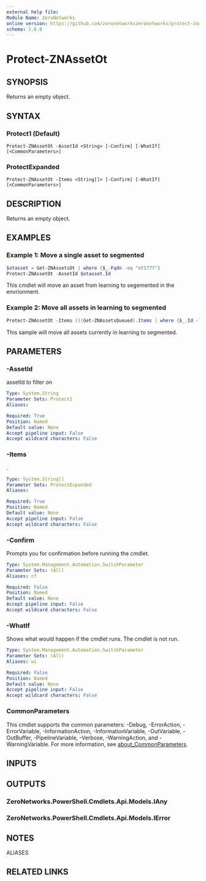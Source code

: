 ```yaml
---
external help file:
Module Name: ZeroNetworks
online version: https://github.com/zeronetworkszeronetworks/protect-znassetot
schema: 2.0.0
---
```


# Protect-ZNAssetOt

## SYNOPSIS
Returns an empty object.

## SYNTAX

### Protect1 (Default)
```
Protect-ZNAssetOt -AssetId <String> [-Confirm] [-WhatIf] [<CommonParameters>]
```

### ProtectExpanded
```
Protect-ZNAssetOt -Items <String[]> [-Confirm] [-WhatIf] [<CommonParameters>]
```

## DESCRIPTION
Returns an empty object.

## EXAMPLES

### Example 1: Move a single asset to segmented
```powershell
$otasset = Get-ZNAssetsOt | where {$_.Fqdn -eq "ot1777"}
Protect-ZNAssetOt -AssetId $otasset.Id

```

This cmdlet will move an asset from learning to segemented in the envrionment.

### Example 2: Move all assets in learning to segmented
```powershell
Protect-ZNAssetOt -Items (((Get-ZNAssetsQueued).Items | where {$_.Id -like "a:t:*"}).Id)

```

This sample will move all assets currently in learning to segmented.

## PARAMETERS

### -AssetId
assetId to filter on

```yaml
Type: System.String
Parameter Sets: Protect1
Aliases:

Required: True
Position: Named
Default value: None
Accept pipeline input: False
Accept wildcard characters: False
```

### -Items
.

```yaml
Type: System.String[]
Parameter Sets: ProtectExpanded
Aliases:

Required: True
Position: Named
Default value: None
Accept pipeline input: False
Accept wildcard characters: False
```

### -Confirm
Prompts you for confirmation before running the cmdlet.

```yaml
Type: System.Management.Automation.SwitchParameter
Parameter Sets: (All)
Aliases: cf

Required: False
Position: Named
Default value: None
Accept pipeline input: False
Accept wildcard characters: False
```

### -WhatIf
Shows what would happen if the cmdlet runs.
The cmdlet is not run.

```yaml
Type: System.Management.Automation.SwitchParameter
Parameter Sets: (All)
Aliases: wi

Required: False
Position: Named
Default value: None
Accept pipeline input: False
Accept wildcard characters: False
```

### CommonParameters
This cmdlet supports the common parameters: -Debug, -ErrorAction, -ErrorVariable, -InformationAction, -InformationVariable, -OutVariable, -OutBuffer, -PipelineVariable, -Verbose, -WarningAction, and -WarningVariable. For more information, see [about_CommonParameters](http://go.microsoft.com/fwlink/?LinkID=113216).

## INPUTS

## OUTPUTS

### ZeroNetworks.PowerShell.Cmdlets.Api.Models.IAny

### ZeroNetworks.PowerShell.Cmdlets.Api.Models.IError

## NOTES

ALIASES

## RELATED LINKS

